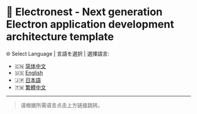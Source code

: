 # 🚀 Electronest - Next generation Electron application development architecture template

🌐 Select Language | 言語を選択 | 選擇語言:

- 🇨🇳 [简体中文](./README.md)
- 🇺🇸 [English](./README.en.md)
- 🇯🇵 [日本語](./README.ja.md)
- 🇹🇼 [繁體中文](./README.zh-TW.md)

---

> 请根据所需语言点击上方链接跳转。
